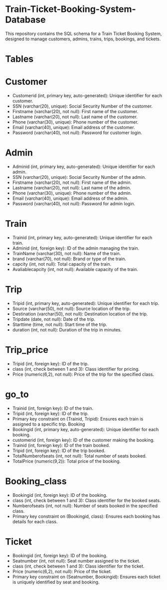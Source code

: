 # Train-Ticket-Booking-System-Database
This repository contains the SQL schema for a Train Ticket Booking System, designed to manage customers, admins, trains, trips, bookings, and tickets.

# Tables

# Customer
- Customerid (int, primary key, auto-generated): Unique identifier for each customer.
- SSN (varchar(20), unique): Social Security Number of the customer.
- Firstname (varchar(20), not null): First name of the customer.
- Lastname (varchar(20), not null): Last name of the customer.
- Phone (varchar(30), unique): Phone number of the customer.
- Email (varchar(40), unique): Email address of the customer.
- Password (varchar(40), not null): Password for customer login.

# Admin

- Adminid (int, primary key, auto-generated): Unique identifier for each admin.
- SSN (varchar(20), unique): Social Security Number of the admin.
- Firstname (varchar(20), not null): First name of the admin.
- Lastname (varchar(20), not null): Last name of the admin.
- Phone (varchar(30), unique): Phone number of the admin.
- Email (varchar(40), unique): Email address of the admin.
- Password (varchar(40), not null): Password for admin login.

# Train
- Trainid (int, primary key, auto-generated): Unique identifier for each train.
- Adminid (int, foreign key): ID of the admin managing the train.
- TrainName (varchar(30), not null): Name of the train.
- brand (varchar(70), not null): Brand or type of the train.
- capcity (int, not null): Total capacity of the train.
- Avaliablecapcity (int, not null): Available capacity of the train.

# Trip
- Tripid (int, primary key, auto-generated): Unique identifier for each trip.
- Source (varchar(50), not null): Source location of the trip.
- Destination (varchar(50), not null): Destination location of the trip.
- Tripdate (date, not null): Date of the trip.
- Starttime (time, not null): Start time of the trip.
- duration (int, not null): Duration of the trip in minutes.

# Trip_price
- Tripid (int, foreign key): ID of the trip.
- class (int, check between 1 and 3): Class identifier for pricing.
- Price (numeric(6,2), not null): Price of the trip for the specified class.

# go_to
- Trainid (int, foreign key): ID of the train.
- Tripid (int, foreign key): ID of the trip.
- Primary key constraint on (Trainid, Tripid): Ensures each train is assigned to a specific trip.
Booking
- Bookingid (int, primary key, auto-generated): Unique identifier for each booking.
- customerid (int, foreign key): ID of the customer making the booking.
- Trainid (int, foreign key): ID of the train booked.
- Tripid (int, foreign key): ID of the trip booked.
- TotalNumberofseats (int, not null): Total number of seats booked.
- TotalPrice (numeric(9,2)): Total price of the booking.

# Booking_class
- Bookingid (int, foreign key): ID of the booking.
- class (int, check between 1 and 3): Class identifier for the booked seats.
- Numberofseats (int, not null): Number of seats booked in the specified class.
- Primary key constraint on (Bookingid, class): Ensures each booking has details for each class.

# Ticket
- Bookingid (int, foreign key): ID of the booking.
- Seatnumber (int, not null): Seat number assigned to the ticket.
- class (int, check between 1 and 3): Class identifier for the ticket.
- Price (numeric(6,2), not null): Price of the ticket.
- Primary key constraint on (Seatnumber, Bookingid): Ensures each ticket is uniquely identified by seat and booking.
